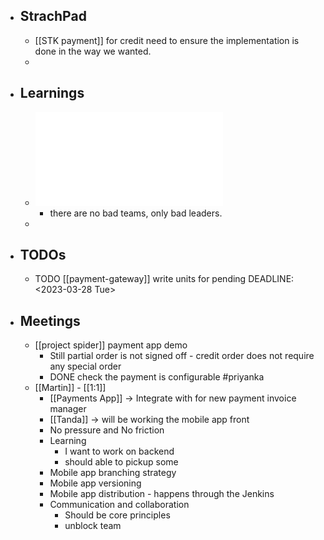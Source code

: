 - ## StrachPad
	- [[STK payment]] for credit need to ensure the implementation is done in the way we wanted.
	-
- ## Learnings
	- ![How to effectively lead an inexperienced team of junior developers (7).pdf](../assets/How_to_effectively_lead_an_inexperienced_team_of_junior_developers_(7)_1679986658589_0.pdf)
		- there are no bad teams, only bad leaders.
	-
- ## TODOs
	- TODO [[payment-gateway]] write units for pending
	  DEADLINE: <2023-03-28 Tue>
- ## Meetings
	- [[project spider]] payment app demo
		- Still partial order is not signed off - credit order does not require any special order
		- DONE check the payment is configurable #priyanka
	- [[Martin]] - [[1:1]]
		- [[Payments App]] -> Integrate with for new payment invoice manager
		- [[Tanda]] -> will be working the mobile app front
		- No pressure and No friction
		- Learning
			- I want to work on backend
			- should able to pickup some
		- Mobile app branching strategy
		- Mobile app versioning
		- Mobile app distribution - happens through the Jenkins
		- Communication and collaboration
			- Should be core principles
			- unblock team